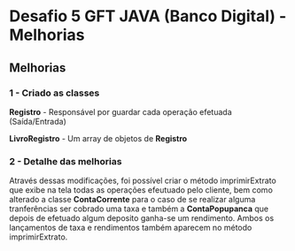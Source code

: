# Desafio 5 GFT JAVA (Banco Digital) - Melhorias
## Melhorias
### 1 - Criado as classes 
 **Registro** - Responsável por guardar cada operação efetuada (Saída/Entrada)
 
**LivroRegistro** - Um array de objetos de **Registro**
### 2 - Detalhe das melhorias

 Através dessas modificações, foi possível criar o método imprimirExtrato que exibe na tela todas as operações efeutuado pelo
 cliente, bem como alterado a classe **ContaCorrente** para o caso de se realizar alguma tranferências ser cobrado uma taxa e também a **ContaPopupanca** que depois
 de efetuado algum deposito ganha-se um rendimento. Ambos os lançamentos de taxa e rendimentos também aparecem no método imprimirExtrato.
